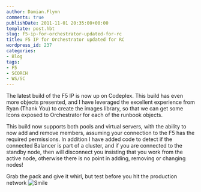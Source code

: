 ```yaml
---
author: Damian.Flynn
comments: true
publishDate: 2011-11-01 20:35:00+00:00
template: post.hbt
slug: f5-ip-for-orchestrator-updated-for-rc
title: F5 IP for Orchestrator updated for RC
wordpress_id: 237
categories:
- Blog
tags:
- F5
- SCORCH
- WS/SC
---
```


The latest build of the F5 IP is now up on Codeplex. This build has even more objects presented, and I have leveraged the excellent experience from Ryan (Thank You) to create the images library, so that we can get some Icons exposed to Orchestrator for each of the runbook objects.

This build now supports both pools and virtual servers, with the ability to now add and remove members, assuming your connection to the F5 has the required permissions. In addition I have added code to detect if the connected Balancer is part of a cluster, and if you are connected to the standby node, then will disconnect you insisting that you work from the active node, otherwise there is no point in adding, removing or changing nodes!

Grab the pack and give it whirl, but test before you hit the production network ![Smile](http://172.16.1.29/wp-content/uploads/2011/11/wlEmoticon-smile.png)
